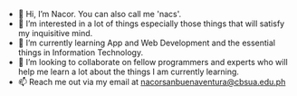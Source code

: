 - 👋 Hi, I’m Nacor. You can also call me 'nacs'.
- 👀 I’m interested in a lot of things especially those things that will satisfy my inquisitive mind.
- 🌱 I’m currently learning App and Web Development and the essential things in Information Technology.
- 💞️ I’m looking to collaborate on fellow programmers and experts who will help me learn a lot about the things I am currently learning.
- 📫 Reach me out via my email at nacorsanbuenaventura@cbsua.edu.ph

<!---
nacorsb/nacorsb is a ✨ special ✨ repository because its `README.md` (this file) appears on your GitHub profile.
You can click the Preview link to take a look at your changes.
--->
